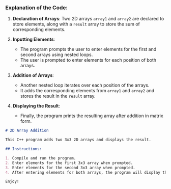 ### Explanation of the Code:

1. **Declaration of Arrays**: 
   Two 2D arrays `array1` and `array2` are declared to store elements, along with a `result` array to store the sum of corresponding elements.

2. **Inputting Elements**:
   - The program prompts the user to enter elements for the first and second arrays using nested loops.
   - The user is prompted to enter elements for each position of both arrays.

3. **Addition of Arrays**:
   - Another nested loop iterates over each position of the arrays.
   - It adds the corresponding elements from `array1` and `array2` and stores the result in the `result` array.

4. **Displaying the Result**:
   - Finally, the program prints the resulting array after addition in matrix form.

```markdown
# 2D Array Addition

This C++ program adds two 3x3 2D arrays and displays the result.

## Instructions:

1. Compile and run the program.
2. Enter elements for the first 3x3 array when prompted.
3. Enter elements for the second 3x3 array when prompted.
4. After entering elements for both arrays, the program will display the result of addition.

Enjoy!
```
